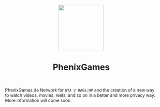 <p align="center"> 
  <img src="https://blackdayz.de/img/pg_logo" width="150"/> 
</p>

<h1 align="center"><strong>PhenixGames</strong></h1>

<br>

PhenixGames.de Network for `GTA V RAGE:MP` and the creation of a new way to watch videos, movies, reels, and so on in a better and more privacy way. More information will come soon.
